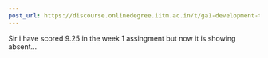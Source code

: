 ```yaml
---
post_url: https://discourse.onlinedegree.iitm.ac.in/t/ga1-development-tools-discussion-thread-tds-jan-2025/161083/136
---
```

Sir i have scored 9.25 in the week 1 assingment but now it is showing absent…